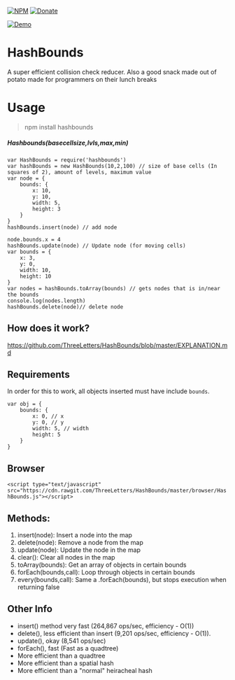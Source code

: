 
[![NPM](https://img.shields.io/badge/Module-Npm-blue.svg)](https://www.npmjs.com/package/hashbounds)
[![Donate](https://img.shields.io/badge/Donate-Paypal-brightgreen.svg)](https://paypal.me/andrews54757)

[![Demo](https://cloud.githubusercontent.com/assets/13282284/23081424/b7cd5f16-f522-11e6-8fe9-dfdde154340d.png)](https://threeletters.github.io/HashBounds/browser/visual/)

# HashBounds
A super efficient collision check reducer. Also a good snack made out of potato made for programmers on their lunch breaks

# Usage
> npm install hashbounds

##### Hashbounds(basecellsize,lvls,max,min)

```
var HashBounds = require('hashbounds')
var hashBounds = new HashBounds(10,2,100) // size of base cells (In squares of 2), amount of levels, maximum value
var node = {
    bounds: {
        x: 10,
        y: 10,
        width: 5,
        height: 3
    }
}
hashBounds.insert(node) // add node

node.bounds.x = 4
hashBounds.update(node) // Update node (for moving cells)
var bounds = {
    x: 3,
    y: 0,
    width: 10,
    height: 10
}
var nodes = hashBounds.toArray(bounds) // gets nodes that is in/near the bounds
console.log(nodes.length)
hashBounds.delete(node)// delete node
```


## How does it work?

https://github.com/ThreeLetters/HashBounds/blob/master/EXPLANATION.md

## Requirements
In order for this to work, all objects inserted must have include `bounds`.

```
var obj = {
    bounds: {
        x: 0, // x
        y: 0, // y
        width: 5, // width
        height: 5
    }
}
```

## Browser

`<script type="text/javascript" src="https://cdn.rawgit.com/ThreeLetters/HashBounds/master/browser/HashBounds.js"></script>`

## Methods:

1. insert(node): Insert a node into the map
2. delete(node): Remove a node from the map
3. update(node): Update the node in the map
4. clear(): Clear all nodes in the map
5. toArray(bounds): Get an array of objects in certain bounds
6. forEach(bounds,call): Loop through objects in certain bounds
7. every(bounds,call): Same a .forEach(bounds), but stops execution when returning false

## Other Info

* insert() method very fast (264,867 ops/sec, efficiency - O(1))
* delete(), less efficient than insert (9,201 ops/sec, efficiency - O(1)).
* update(), okay (8,541 ops/sec)
* forEach(), fast (Fast as a quadtree)
* More efficient than a quadtree
* More efficient than a spatial hash
* More efficient than a "normal" heiracheal hash
